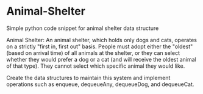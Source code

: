 # Animal-Shelter
Simple python code snippet for animal shelter data structure

  Animal Shelter: An animal shelter, which holds only dogs and cats, operates on a strictly "first in, first out" basis.
  People must adopt either the "oldest" (based on arrival time) of all animals at the shelter, or they can select whether
  they would prefer a dog or a cat (and will receive the oldest animal of that type). They cannot select which specific
  animal they would like.
 
  Create the data structures to maintain this system and implement operations such as enqueue,
  dequeueAny, dequeueDog, and dequeueCat.
  


